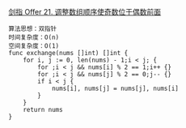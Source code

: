 [剑指 Offer 21. 调整数组顺序使奇数位于偶数前面](https://leetcode-cn.com/problems/diao-zheng-shu-zu-shun-xu-shi-qi-shu-wei-yu-ou-shu-qian-mian-lcof/)
```goalng
算法思想：双指针
时间复杂度：O(n)
空间复杂度：O(1)
func exchange(nums []int) []int {
    for i, j := 0, len(nums) - 1;i < j; {
        for ;i < j && nums[i] % 2 == 1;i++ {}
        for ;i < j && nums[j] % 2 == 0;j-- {}
        if i < j {
            nums[i], nums[j] = nums[j], nums[i]
        }
    }
    return nums
}
```

